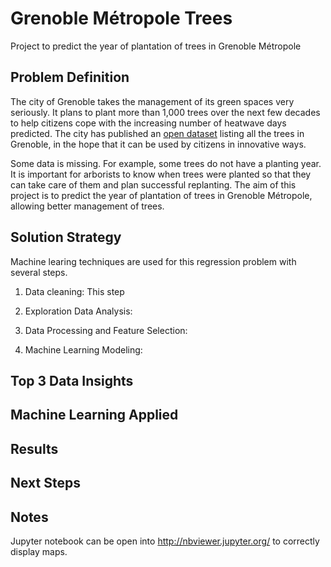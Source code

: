 # Grenoble Métropole Trees

Project to predict the year of plantation of trees in Grenoble Métropole


## Problem Definition

The city of Grenoble takes the management of its green spaces very seriously. It plans to plant more than 1,000 trees over the next few decades to help citizens cope with the increasing number of heatwave days predicted. The city has published an [open dataset](https://grenoble-backoffice.data4citizen.com//dataset/arbres-grenoble) listing all the trees in Grenoble, in the hope that it can be used by citizens in innovative ways.

Some data is missing. For example, some trees do not have a planting year. It is important for arborists to know when trees were planted so that they can take care of them and plan successful replanting. The aim of this project is to predict the year of plantation of trees in Grenoble Métropole, allowing better management of trees.

## Solution Strategy

Machine learing techniques are used for this regression problem with several steps.

1. Data cleaning: This step 

2. Exploration Data Analysis: 

3. Data Processing and Feature Selection:

4. Machine Learning Modeling: 

## Top 3 Data Insights

## Machine Learning Applied

## Results

## Next Steps

## Notes

Jupyter notebook can be open into http://nbviewer.jupyter.org/ to correctly display maps.